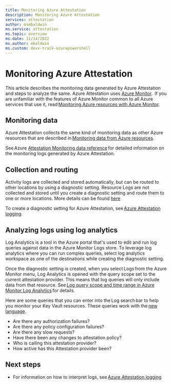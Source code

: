 ```yaml
---
title: Monitoring Azure Attestation 
description: Monitoring Azure Attestation 
services: attestation
author: msmbaldwin
ms.service: attestation
ms.topic: overview
ms.date: 11/14/2022
ms.author: mbaldwin 
ms.custom: devx-track-azurepowershell
---
```


# Monitoring Azure Attestation 

This article describes the monitoring data generated by Azure Attestation and steps to analyze the same. Azure Attestation uses [Azure Monitor](../azure-monitor/overview).  If you are unfamiliar with the features of Azure Monitor common to all Azure services that use it, read [Monitoring Azure resources with Azure Monitor](../azure-monitor/essentials/monitor-azure-resource.md). 

## Monitoring data 

Azure Attestation collects the same kind of monitoring data as other Azure resources that are described in [Monitoring data from Azure resources](../azure-monitor/essentials/monitor-azure-resource.md). 

See Azure [Attestation Monitoring data reference](../attestation/logs-data-reference.md) for detailed information on the monitoring logs generated by Azure Attestation. 

## Collection and routing 

Activity logs are collected and stored automatically, but can be routed to other locations by using a diagnostic setting. Resource Logs are not collected and stored until you create a diagnostic setting and route them to one or more locations. More details can be found [here](../azure-monitor/essentials/diagnostic-settings.md)

To create a diagnostic setting for Azure Attestation, see [Azure Attestation logging](../attestation/enable-logging.md).  

## Analyzing logs using log analytics 

Log Analytics is a tool in the Azure portal that's used to edit and run log queries against data in the Azure Monitor Logs store. To leverage log analytics where you can run complex queries, select log analytics workspace as one of the destinations while creating the diagnostic setting. 

Once the diagnostic setting is created, when you select Logs from the Azure Monitor menu, Log Analytics is opened with the query scope set to the current attestation provider. This means that log queries will only include data from that resource. See [Log query scope and time range in Azure Monitor Log Analytics](../azure-monitor/logs/scope.md) for details. 

Here are some queries that you can enter into the Log search bar to help you monitor your Key Vault resources. These queries work with the [new language](../azure-monitor/logs/log-query-overview.md). 

- Are there any authorization failures?
- Are there any policy configuration failures?
- Are there any slow requests?
- Have there been any changes to attestation policy?
- Who is calling this attestation provider?
- How active has this Attestation provider been? 

## Next steps 

- For information on how to interpret logs, see [Azure Attestation logging](../attestation/view-logs.md) 
